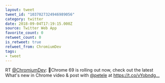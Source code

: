 ```yaml
---
layout: tweet
tweet_id: "1037027324946989056"
category: twitter
date: 2018-09-04T17:19:15.000Z
source: Twitter Web App
favorite_count: 0
retweet_count: 0
is_retweet: true
retweet_from: ChromiumDev
tags:
- tweet
---
```


RT [@ChromiumDev](https://twitter.com/@ChromiumDev): 📣Chrome 69 is rolling out now, check out the latest What's new in Chrome video &amp; post with [@petele](https://twitter.com/@petele) at https://t.co/vYobndg…
